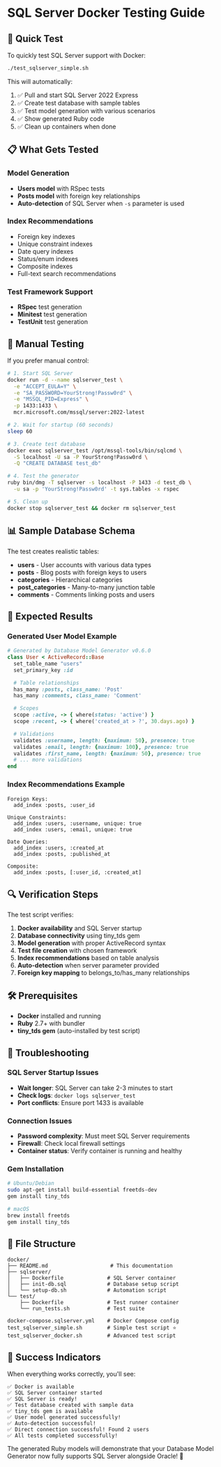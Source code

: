 # SQL Server Docker Testing Guide

## 🚀 Quick Test

To quickly test SQL Server support with Docker:

```bash
./test_sqlserver_simple.sh
```

This will automatically:
1. ✅ Pull and start SQL Server 2022 Express
2. ✅ Create test database with sample tables
3. ✅ Test model generation with various scenarios
4. ✅ Show generated Ruby code
5. ✅ Clean up containers when done

## 📋 What Gets Tested

### Model Generation
- **Users model** with RSpec tests
- **Posts model** with foreign key relationships
- **Auto-detection** of SQL Server when `-s` parameter is used

### Index Recommendations
- Foreign key indexes
- Unique constraint indexes
- Date query indexes
- Status/enum indexes
- Composite indexes
- Full-text search recommendations

### Test Framework Support
- **RSpec** test generation
- **Minitest** test generation
- **TestUnit** test generation

## 🔧 Manual Testing

If you prefer manual control:

```bash
# 1. Start SQL Server
docker run -d --name sqlserver_test \
  -e "ACCEPT_EULA=Y" \
  -e "SA_PASSWORD=YourStrong!Passw0rd" \
  -e "MSSQL_PID=Express" \
  -p 1433:1433 \
  mcr.microsoft.com/mssql/server:2022-latest

# 2. Wait for startup (60 seconds)
sleep 60

# 3. Create test database
docker exec sqlserver_test /opt/mssql-tools/bin/sqlcmd \
  -S localhost -U sa -P YourStrong!Passw0rd \
  -Q "CREATE DATABASE test_db"

# 4. Test the generator
ruby bin/dmg -T sqlserver -s localhost -P 1433 -d test_db \
  -u sa -p 'YourStrong!Passw0rd' -t sys.tables -x rspec

# 5. Clean up
docker stop sqlserver_test && docker rm sqlserver_test
```

## 📊 Sample Database Schema

The test creates realistic tables:

- **users** - User accounts with various data types
- **posts** - Blog posts with foreign keys to users
- **categories** - Hierarchical categories
- **post_categories** - Many-to-many junction table
- **comments** - Comments linking posts and users

## 🎯 Expected Results

### Generated User Model Example
```ruby
# Generated by Database Model Generator v0.6.0
class User < ActiveRecord::Base
  set_table_name "users"
  set_primary_key :id

  # Table relationships
  has_many :posts, class_name: 'Post'
  has_many :comments, class_name: 'Comment'

  # Scopes
  scope :active, -> { where(status: 'active') }
  scope :recent, -> { where('created_at > ?', 30.days.ago) }

  # Validations
  validates :username, length: {maximum: 50}, presence: true
  validates :email, length: {maximum: 100}, presence: true
  validates :first_name, length: {maximum: 50}, presence: true
  # ... more validations
end
```

### Index Recommendations Example
```
Foreign Keys:
  add_index :posts, :user_id

Unique Constraints:
  add_index :users, :username, unique: true
  add_index :users, :email, unique: true

Date Queries:
  add_index :users, :created_at
  add_index :posts, :published_at

Composite:
  add_index :posts, [:user_id, :created_at]
```

## 🔍 Verification Steps

The test script verifies:

1. **Docker availability** and SQL Server startup
2. **Database connectivity** using tiny_tds gem
3. **Model generation** with proper ActiveRecord syntax
4. **Test file creation** with chosen framework
5. **Index recommendations** based on table analysis
6. **Auto-detection** when server parameter provided
7. **Foreign key mapping** to belongs_to/has_many relationships

## 🛠️ Prerequisites

- **Docker** installed and running
- **Ruby** 2.7+ with bundler
- **tiny_tds gem** (auto-installed by test script)

## 🚨 Troubleshooting

### SQL Server Startup Issues
- **Wait longer**: SQL Server can take 2-3 minutes to start
- **Check logs**: `docker logs sqlserver_test`
- **Port conflicts**: Ensure port 1433 is available

### Connection Issues
- **Password complexity**: Must meet SQL Server requirements
- **Firewall**: Check local firewall settings
- **Container status**: Verify container is running and healthy

### Gem Installation
```bash
# Ubuntu/Debian
sudo apt-get install build-essential freetds-dev
gem install tiny_tds

# macOS
brew install freetds
gem install tiny_tds
```

## 📁 File Structure

```
docker/
├── README.md                    # This documentation
├── sqlserver/
│   ├── Dockerfile              # SQL Server container
│   ├── init-db.sql             # Database setup script
│   └── setup-db.sh             # Automation script
└── test/
    ├── Dockerfile              # Test runner container
    └── run_tests.sh            # Test suite

docker-compose.sqlserver.yml    # Docker Compose config
test_sqlserver_simple.sh        # Simple test script ⭐
test_sqlserver_docker.sh        # Advanced test script
```

## 🎉 Success Indicators

When everything works correctly, you'll see:

```
✅ Docker is available
✅ SQL Server container started
✅ SQL Server is ready!
✅ Test database created with sample data
✅ tiny_tds gem is available
✅ User model generated successfully!
✅ Auto-detection successful!
✅ Direct connection successful! Found 2 users
✅ All tests completed successfully!
```

The generated Ruby models will demonstrate that your Database Model Generator now fully supports SQL Server alongside Oracle! 🎊
